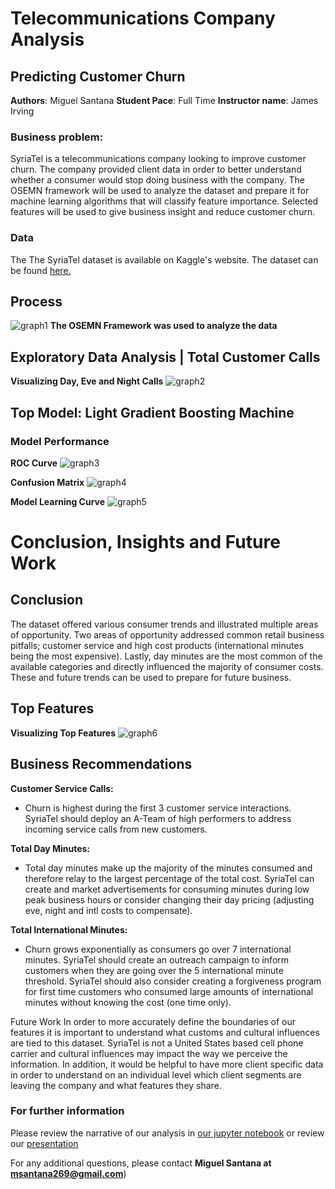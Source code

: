 # Telecommunications Company Analysis 
## Predicting Customer Churn

**Authors**: Miguel Santana
**Student Pace**: Full Time
**Instructor name**: James Irving

### Business problem:
SyriaTel is a telecommunications company looking to improve customer churn. The company provided client data in order to better understand whether a consumer would stop doing business with the company. The OSEMN framework will be used to analyze the dataset and prepare it for machine learning algorithms that will classify feature importance. Selected features will be used to give business insight and reduce customer churn.

### Data
The The SyriaTel dataset is available on Kaggle's website. The dataset can be found [here.](https://www.kaggle.com/becksddf/churn-in-telecoms-dataset) 

## Process
![graph1](./OSEMN.png)
**The OSEMN Framework was used to analyze the data**

## Exploratory Data Analysis | Total Customer Calls
**Visualizing Day, Eve and Night Calls**
![graph2](./totalcalls.png)

## Top Model: Light Gradient Boosting Machine 
### Model Performance
**ROC Curve**
![graph3](./RocAuc.png)

**Confusion Matrix**
![graph4](./confusion.png)

**Model Learning Curve**
![graph5](./learningcurve.png)

# Conclusion, Insights and Future Work
## Conclusion
The dataset offered various consumer trends and illustrated multiple areas of opportunity. Two areas of opportunity addressed common retail business pitfalls; customer service and high cost products (international minutes being the most expensive). Lastly, day minutes are the most common of the available categories and directly influenced the majority of consumer costs. These and future trends can be used to prepare for future business.

## Top Features
**Visualizing Top Features**
![graph6](./graphedfeatures.png)

## Business Recommendations 

**Customer Service Calls:**
* Churn is highest during the first 3 customer service interactions. SyriaTel should deploy an A-Team of high performers to address  incoming service calls from new customers.  

**Total Day Minutes:**
* Total day minutes make up the majority of the minutes consumed and therefore relay to the largest percentage of the total cost. SyriaTel can create and market advertisements for consuming minutes during low peak business hours or consider changing their day pricing (adjusting eve, night and intl costs to compensate).

**Total International Minutes:**
* Churn grows exponentially as consumers go over 7 international minutes. SyriaTel should create an outreach campaign to inform customers when they are going over the 5 international minute threshold. SyriaTel should also consider creating a forgiveness program for first time customers who consumed large amounts of international minutes without knowing the cost (one time only). 

Future Work
In order to more accurately define the boundaries of our features it is important to understand what customs and cultural influences are tied to this dataset. SyriaTel is not a United States based cell phone carrier and cultural influences may impact the way we perceive the information. In addition, it would be helpful to have more client specific data in order to understand on an individual level which client segments are leaving the company and what features they share. 

### For further information
Please review the narrative of our analysis in [our jupyter notebook](./churn_student.ipynb) or review our [presentation](./powerpoint.pdf)

For any additional questions, please contact **Miguel Santana at msantana269@gmail.com**)
